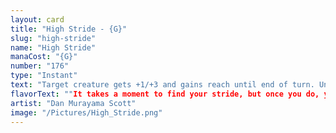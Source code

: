 ```yaml
---
layout: card
title: "High Stride - {G}"
slug: "high-stride"
name: "High Stride"
manaCost: "{G}"
number: "176"
type: "Instant"
text: "Target creature gets +1/+3 and gains reach until end of turn. Untap it."
flavorText: ""It takes a moment to find your stride, but once you do, you'll feel like a giant!"\n—Brisco, river guide"
artist: "Dan Murayama Scott"
image: "/Pictures/High_Stride.png"
---
```



